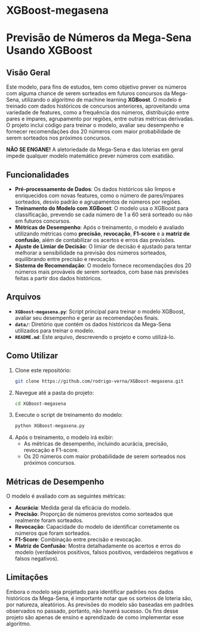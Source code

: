 # XGBoost-megasena
# Previsão de Números da Mega-Sena Usando XGBoost

## Visão Geral

Este modelo, para fins de estudos, tem como objetivo prever os números com alguma chance de serem sorteados em futuros concursos da Mega-Sena, utilizando o algoritmo de machine learning **XGBoost**. O modelo é treinado com dados históricos de concursos anteriores, aproveitando uma variedade de features, como a frequência dos números, distribuição entre pares e ímpares, agrupamento por regiões, entre outras métricas derivadas. O projeto inclui código para treinar o modelo, avaliar seu desempenho e fornecer recomendações dos 20 números com maior probabilidade de serem sorteados nos próximos concursos.

**NÃO SE ENGANE!** A aletoriedade da Mega-Sena e das loterias em geral impede qualquer modelo matemático prever números com exatidão. 

## Funcionalidades

- **Pré-processamento de Dados**: Os dados históricos são limpos e enriquecidos com novas features, como o número de pares/ímpares sorteados, desvio padrão e agrupamentos de números por regiões.
- **Treinamento do Modelo com XGBoost**: O modelo usa o XGBoost para classificação, prevendo se cada número de 1 a 60 será sorteado ou não em futuros concursos.
- **Métricas de Desempenho**: Após o treinamento, o modelo é avaliado utilizando métricas como **precisão**, **revocação**, **F1-score** e a **matriz de confusão**, além de contabilizar os acertos e erros das previsões.
- **Ajuste de Limiar de Decisão**: O limiar de decisão é ajustado para tentar melhorar a sensibilidade na previsão dos números sorteados, equilibrando entre precisão e revocação.
- **Sistema de Recomendação**: O modelo fornece recomendações dos 20 números mais prováveis de serem sorteados, com base nas previsões feitas a partir dos dados históricos.

## Arquivos

- **`XGBoost-megasena.py`**: Script principal para treinar o modelo XGBoost, avaliar seu desempenho e gerar as recomendações finais.
- **`data/`**: Diretório que contém os dados históricos da Mega-Sena utilizados para treinar o modelo.
- **`README.md`**: Este arquivo, descrevendo o projeto e como utilizá-lo.

## Como Utilizar

1. Clone este repositório:
    ```bash
    git clone https://github.com/rodrigo-verna/XGBoost-megasena.git
    ```
2. Navegue até a pasta do projeto:
    ```bash
    cd XGBoost-megasena
    ```
3. Execute o script de treinamento do modelo:
    ```bash
    python XGBoost-megasena.py
    ```
4. Após o treinamento, o modelo irá exibir:
    - As métricas de desempenho, incluindo acurácia, precisão, revocação e F1-score.
    - Os 20 números com maior probabilidade de serem sorteados nos próximos concursos.

## Métricas de Desempenho

O modelo é avaliado com as seguintes métricas:

- **Acurácia**: Medida geral da eficácia do modelo.
- **Precisão**: Proporção de números previstos como sorteados que realmente foram sorteados.
- **Revocação**: Capacidade do modelo de identificar corretamente os números que foram sorteados.
- **F1-Score**: Combinação entre precisão e revocação.
- **Matriz de Confusão**: Mostra detalhadamente os acertos e erros do modelo (verdadeiros positivos, falsos positivos, verdadeiros negativos e falsos negativos).

## Limitações

Embora o modelo seja projetado para identificar padrões nos dados históricos da Mega-Sena, é importante notar que os sorteios de loteria são, por natureza, aleatórios. As previsões do modelo são baseadas em padrões observados no passado, portanto, não haverá sucesso. Os fins desse projeto são apenas de ensino e aprendizado de como implementar esse algoritmo. 

